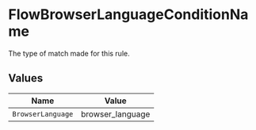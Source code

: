 # FlowBrowserLanguageConditionName

The type of match made for this rule.


## Values

| Name              | Value             |
| ----------------- | ----------------- |
| `BrowserLanguage` | browser_language  |